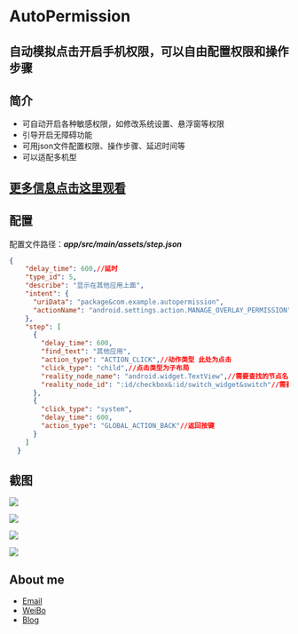 #  AutoPermission
## **自动模拟点击开启手机权限，可以自由配置权限和操作步骤**

## **简介**
- 可自动开启各种敏感权限，如修改系统设置、悬浮窗等权限
- 引导开启无障碍功能
- 可用json文件配置权限、操作步骤、延迟时间等
- 可以适配多机型

## [更多信息点击这里观看](https://blog.csdn.net/ly502541243/article/details/108201569)

## **配置**

配置文件路径：***app/src/main/assets/step.json***

```json
{
    "delay_time": 600,//延时
    "type_id": 5,
    "describe": "显示在其他应用上面",
    "intent": {
      "uriData": "package&com.example.autopermission",
      "actionName": "android.settings.action.MANAGE_OVERLAY_PERMISSION"//需要打开的设置界面action
    },
    "step": [
      {
        "delay_time": 600,
        "find_text": "其他应用",
        "action_type": "ACTION_CLICK",//动作类型 此处为点击
        "click_type": "child",//点击类型为子布局
        "reality_node_name": "android.widget.TextView",//需要查找的节点名字
        "reality_node_id": ":id/checkbox&:id/switch_widget&switch"//需要查找的节点id 使用&符号可以匹配多种类型（不同手机可能id不同）
      },
      {
        "click_type": "system",
        "delay_time": 600,
        "action_type": "GLOBAL_ACTION_BACK"//返回按键
      }
    ]
  }
```
## **截图**

![](./picture1.gif)

![](./picture4.jpg)

![](./picture3.jpg)

![](./picture2.gif)


## **About me**
* [Email](LYYX@outlook.com)
* [WeiBo](http://weibo.com/liuyang6)
* [Blog](http://blog.csdn.net/ly502541243)

